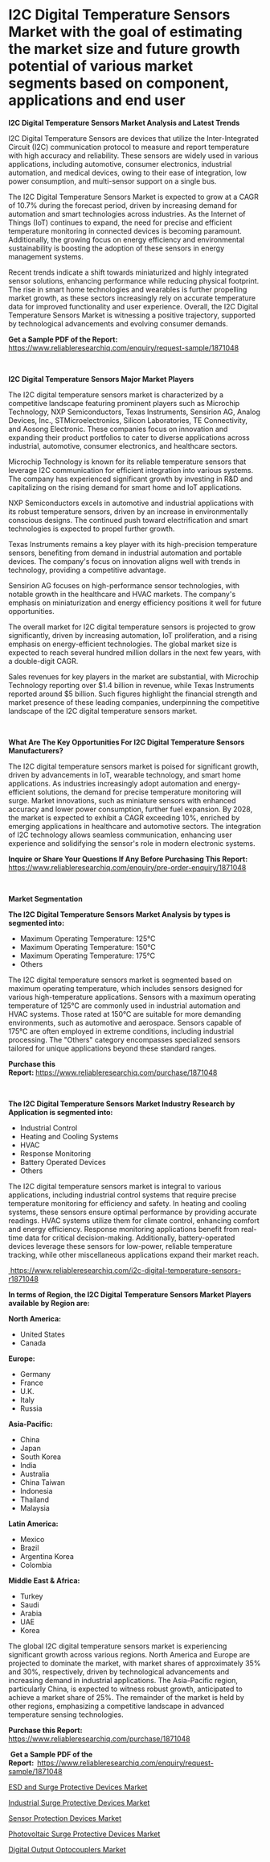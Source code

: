 <p><h1>I2C Digital Temperature Sensors Market with the goal of estimating the market size and future growth potential of various market segments based on component, applications and end user</h1></p><p><strong>I2C Digital Temperature Sensors Market Analysis and Latest Trends</strong></p>
<p><p>I2C Digital Temperature Sensors are devices that utilize the Inter-Integrated Circuit (I2C) communication protocol to measure and report temperature with high accuracy and reliability. These sensors are widely used in various applications, including automotive, consumer electronics, industrial automation, and medical devices, owing to their ease of integration, low power consumption, and multi-sensor support on a single bus.</p><p>The I2C Digital Temperature Sensors Market is expected to grow at a CAGR of 10.7% during the forecast period, driven by increasing demand for automation and smart technologies across industries. As the Internet of Things (IoT) continues to expand, the need for precise and efficient temperature monitoring in connected devices is becoming paramount. Additionally, the growing focus on energy efficiency and environmental sustainability is boosting the adoption of these sensors in energy management systems. </p><p>Recent trends indicate a shift towards miniaturized and highly integrated sensor solutions, enhancing performance while reducing physical footprint. The rise in smart home technologies and wearables is further propelling market growth, as these sectors increasingly rely on accurate temperature data for improved functionality and user experience. Overall, the I2C Digital Temperature Sensors Market is witnessing a positive trajectory, supported by technological advancements and evolving consumer demands.</p></p>
<p><strong>Get a Sample PDF of the Report:&nbsp;</strong> <a href="https://www.reliableresearchiq.com/enquiry/request-sample/1871048?utm_campaign=1102&utm_medium=2&utm_source=Github&utm_content=ia&utm_term=07042025&utm_id=i2c-digital-temperature-sensors">https://www.reliableresearchiq.com/enquiry/request-sample/1871048</a></p>
<p>&nbsp;</p>
<p><strong>I2C Digital Temperature Sensors Major Market Players</strong></p>
<p><p>The I2C digital temperature sensors market is characterized by a competitive landscape featuring prominent players such as Microchip Technology, NXP Semiconductors, Texas Instruments, Sensirion AG, Analog Devices, Inc., STMicroelectronics, Silicon Laboratories, TE Connectivity, and Aosong Electronic. These companies focus on innovation and expanding their product portfolios to cater to diverse applications across industrial, automotive, consumer electronics, and healthcare sectors.</p><p>Microchip Technology is known for its reliable temperature sensors that leverage I2C communication for efficient integration into various systems. The company has experienced significant growth by investing in R&D and capitalizing on the rising demand for smart home and IoT applications. </p><p>NXP Semiconductors excels in automotive and industrial applications with its robust temperature sensors, driven by an increase in environmentally conscious designs. The continued push toward electrification and smart technologies is expected to propel further growth.</p><p>Texas Instruments remains a key player with its high-precision temperature sensors, benefiting from demand in industrial automation and portable devices. The company's focus on innovation aligns well with trends in technology, providing a competitive advantage.</p><p>Sensirion AG focuses on high-performance sensor technologies, with notable growth in the healthcare and HVAC markets. The company's emphasis on miniaturization and energy efficiency positions it well for future opportunities.</p><p>The overall market for I2C digital temperature sensors is projected to grow significantly, driven by increasing automation, IoT proliferation, and a rising emphasis on energy-efficient technologies. The global market size is expected to reach several hundred million dollars in the next few years, with a double-digit CAGR.</p><p>Sales revenues for key players in the market are substantial, with Microchip Technology reporting over $1.4 billion in revenue, while Texas Instruments reported around $5 billion. Such figures highlight the financial strength and market presence of these leading companies, underpinning the competitive landscape of the I2C digital temperature sensors market.</p></p>
<p>&nbsp;</p>
<p><strong>What Are The Key Opportunities For I2C Digital Temperature Sensors Manufacturers?</strong></p>
<p><p>The I2C digital temperature sensors market is poised for significant growth, driven by advancements in IoT, wearable technology, and smart home applications. As industries increasingly adopt automation and energy-efficient solutions, the demand for precise temperature monitoring will surge. Market innovations, such as miniature sensors with enhanced accuracy and lower power consumption, further fuel expansion. By 2028, the market is expected to exhibit a CAGR exceeding 10%, enriched by emerging applications in healthcare and automotive sectors. The integration of I2C technology allows seamless communication, enhancing user experience and solidifying the sensor's role in modern electronic systems.</p></p>
<p><strong>Inquire or Share Your Questions If Any Before Purchasing This Report:</strong> <a href="https://www.reliableresearchiq.com/enquiry/pre-order-enquiry/1871048?utm_campaign=1102&utm_medium=2&utm_source=Github&utm_content=ia&utm_term=07042025&utm_id=i2c-digital-temperature-sensors">https://www.reliableresearchiq.com/enquiry/pre-order-enquiry/1871048</a></p>
<p>&nbsp;</p>
<p><strong>Market Segmentation</strong></p>
<p><strong>The I2C Digital Temperature Sensors Market Analysis by types is segmented into:</strong></p>
<p><ul><li>Maximum Operating Temperature: 125°C</li><li>Maximum Operating Temperature: 150°C</li><li>Maximum Operating Temperature: 175°C</li><li>Others</li></ul></p>
<p><p>The I2C digital temperature sensors market is segmented based on maximum operating temperature, which includes sensors designed for various high-temperature applications. Sensors with a maximum operating temperature of 125°C are commonly used in industrial automation and HVAC systems. Those rated at 150°C are suitable for more demanding environments, such as automotive and aerospace. Sensors capable of 175°C are often employed in extreme conditions, including industrial processing. The "Others" category encompasses specialized sensors tailored for unique applications beyond these standard ranges.</p></p>
<p><strong>Purchase this Report:&nbsp;</strong><a href="https://www.reliableresearchiq.com/purchase/1871048?utm_campaign=1102&utm_medium=2&utm_source=Github&utm_content=ia&utm_term=07042025&utm_id=i2c-digital-temperature-sensors">https://www.reliableresearchiq.com/purchase/1871048</a></p>
<p>&nbsp;</p>
<p><strong>The I2C Digital Temperature Sensors Market Industry Research by Application is segmented into:</strong></p>
<p><ul><li>Industrial Control</li><li>Heating and Cooling Systems</li><li>HVAC</li><li>Response Monitoring</li><li>Battery Operated Devices</li><li>Others</li></ul></p>
<p><p>The I2C digital temperature sensors market is integral to various applications, including industrial control systems that require precise temperature monitoring for efficiency and safety. In heating and cooling systems, these sensors ensure optimal performance by providing accurate readings. HVAC systems utilize them for climate control, enhancing comfort and energy efficiency. Response monitoring applications benefit from real-time data for critical decision-making. Additionally, battery-operated devices leverage these sensors for low-power, reliable temperature tracking, while other miscellaneous applications expand their market reach.</p></p>
<p><a href="https://www.reliableresearchiq.com/i2c-digital-temperature-sensors-r1871048?utm_campaign=1102&utm_medium=2&utm_source=Github&utm_content=ia&utm_term=07042025&utm_id=i2c-digital-temperature-sensors">&nbsp;https://www.reliableresearchiq.com/i2c-digital-temperature-sensors-r1871048</a></p>
<p><strong>In terms of Region, the I2C Digital Temperature Sensors Market Players available by Region are:</strong></p>
<p>
    <p> <strong> North America: </strong>
        <ul>
            <li>United States</li>
            <li>Canada</li>
        </ul>
        </p> 
    <p> <strong> Europe: </strong>
        <ul>
            <li>Germany</li>
            <li>France</li>
            <li>U.K.</li>
            <li>Italy</li>
            <li>Russia</li>
        </ul>
        </p> 
    <p> <strong> Asia-Pacific: </strong>
        <ul>
            <li>China</li>
            <li>Japan</li>
            <li>South Korea</li>
            <li>India</li>
            <li>Australia</li>
            <li>China Taiwan</li>
            <li>Indonesia</li>
            <li>Thailand</li>
            <li>Malaysia</li>
        </ul>
        </p> 
    <p> <strong> Latin America: </strong>
        <ul>
            <li>Mexico</li>
            <li>Brazil</li>
            <li>Argentina Korea</li>
            <li>Colombia</li>
        </ul>
        </p> 
    <p> <strong> Middle East & Africa: </strong>
        <ul>
            <li>Turkey</li>
            <li>Saudi</li>
            <li>Arabia</li>
            <li>UAE</li>
            <li>Korea</li>
        </ul>
    </p>
    </p>
<p><p>The global I2C digital temperature sensors market is experiencing significant growth across various regions. North America and Europe are projected to dominate the market, with market shares of approximately 35% and 30%, respectively, driven by technological advancements and increasing demand in industrial applications. The Asia-Pacific region, particularly China, is expected to witness robust growth, anticipated to achieve a market share of 25%. The remainder of the market is held by other regions, emphasizing a competitive landscape in advanced temperature sensing technologies.</p></p>
<p><strong>Purchase this Report: </strong><a href="https://www.reliableresearchiq.com/purchase/1871048?utm_campaign=1102&utm_medium=2&utm_source=Github&utm_content=ia&utm_term=07042025&utm_id=i2c-digital-temperature-sensors">https://www.reliableresearchiq.com/purchase/1871048</a></p>
<p>&nbsp;<strong>Get a Sample PDF of the Report:&nbsp;&nbsp;</strong><a href="https://www.reliableresearchiq.com/enquiry/request-sample/1871048?utm_campaign=1102&utm_medium=2&utm_source=Github&utm_content=ia&utm_term=07042025&utm_id=i2c-digital-temperature-sensors">https://www.reliableresearchiq.com/enquiry/request-sample/1871048</a></p>
<p><strong></strong></p>
<p><p><a href="https://github.com/sacmatidora/Market-Research-Report-List-1/blob/main/esd-and-surge-protective-devices-market.md?utm_campaign=1102&utm_medium=2&utm_source=Github&utm_content=ia&utm_term=07042025&utm_id=i2c-digital-temperature-sensors">ESD and Surge Protective Devices Market</a></p><p><a href="https://github.com/airitaursela/Market-Research-Report-List-1/blob/main/industrial-surge-protective-devices-market.md?utm_campaign=1102&utm_medium=2&utm_source=Github&utm_content=ia&utm_term=07042025&utm_id=i2c-digital-temperature-sensors">Industrial Surge Protective Devices Market</a></p><p><a href="https://github.com/zalubakoraka/Market-Research-Report-List-1/blob/main/sensor-protection-devices-market.md?utm_campaign=1102&utm_medium=2&utm_source=Github&utm_content=ia&utm_term=07042025&utm_id=i2c-digital-temperature-sensors">Sensor Protection Devices Market</a></p><p><a href="https://github.com/cingozascard/Market-Research-Report-List-1/blob/main/photovoltaic-surge-protective-devices-market.md?utm_campaign=1102&utm_medium=2&utm_source=Github&utm_content=ia&utm_term=07042025&utm_id=i2c-digital-temperature-sensors">Photovoltaic Surge Protective Devices Market</a></p><p><a href="https://github.com/yaldotiedegq/Market-Research-Report-List-1/blob/main/digital-output-optocouplers-market.md?utm_campaign=1102&utm_medium=2&utm_source=Github&utm_content=ia&utm_term=07042025&utm_id=i2c-digital-temperature-sensors">Digital Output Optocouplers Market</a></p></p>